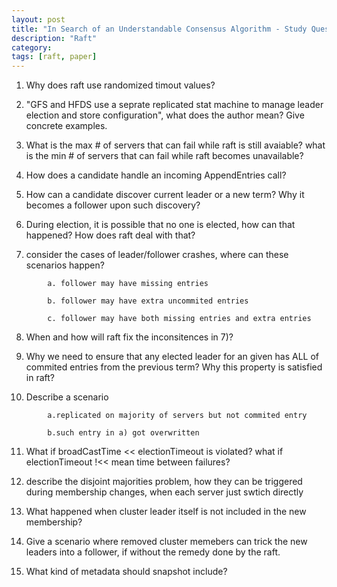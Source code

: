 ```yaml
---
layout: post
title: "In Search of an Understandable Consensus Algorithm - Study Questions"
description: "Raft"
category: 
tags: [raft, paper]
---
```


1. Why does raft use randomized timout values?

2. "GFS and HFDS use a seprate replicated stat machine to manage leader election and store configuration", what does the author mean? Give
concrete examples.

3. What is the max # of servers that can fail while raft is still avaiable? what is the min # of servers that can fail while raft becomes
unavailable?

4. How does a candidate handle an incoming AppendEntries call?

5. How can a candidate discover current leader or a new term? Why it becomes a follower upon such discovery?

6. During election, it is possible that no one is elected, how can that happened? How does raft deal with that?

7. consider the cases of leader/follower crashes, where can these scenarios happen?
```
        a. follower may have missing entries

        b. follower may have extra uncommited entries

        c. follower may have both missing entries and extra entries
```

8. When and how will raft fix the inconsitences in 7)?

9. Why we need to ensure that any elected leader for an given has ALL of commited entries from the previous term? Why this property is
satisfied in raft?

10. Describe a scenario
```
        a.replicated on majority of servers but not commited entry

        b.such entry in a) got overwritten
```

11. What if broadCastTime << electionTimeout is violated? what if electionTimeout !<< mean time between failures?

12. describe the disjoint majorities problem, how they can be triggered during membership changes, when each server just swtich directly

13. What happened when cluster leader itself is not included in the new membership?

14. Give a scenario where removed cluster memebers can trick the new leaders into a follower, if without the remedy done by the raft.

15. What kind of metadata should snapshot include?
